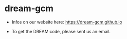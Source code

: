 # dream-gcm


* Infos on our website here: https://dream-gcm.github.io

* To get the DREAM code, please sent us an email.
